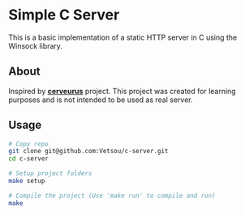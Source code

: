 # Simple C Server
This is a basic implementation of a static HTTP server in C using the Winsock library.

## About
Inspired by **[cerveurus](https://github.com/Kiyoshika/cerveurus)** project.
This project was created for learning purposes and is not intended to be used as real server.

## Usage
```bash
# Copy repo
git clone git@github.com:Vetsou/c-server.git
cd c-server

# Setup project folders
make setup

# Compile the project (Use 'make run' to compile and run)
make
```